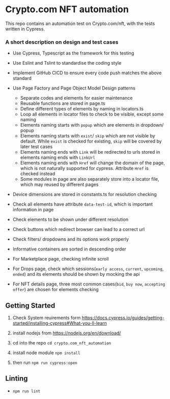 # Crypto.com NFT automation

This repo contains an automation test on Crypto.com/nft, with the tests written in Cypress.

### A short description on design and test cases

- Use Cypress, Typescript as the framework for this testing
- Use Eslint and Tslint to standardise the coding style 
- Implement GitHub CICD to ensure every code push matches the above standard
- Use Page Factory and Page Object Model Design patterns
    - Separate codes and elements for easier maintenance 
    - Reusable functions are stored in page.ts
    - Define different types of elements by naming in locators.ts
    - Loop all elements in locator files to check to be visible, except some naming
    - Elements naming starts with `popup` which are elements in dropdown/ popup
    - Elements naming starts with `exist`/ `skip` which are not visible by default. While `exist` is checked for existing, `skip` will be covered by later test cases
    - Elements naming ends with `Link` will be redirected to urls stored in elements naming ends with `LinkUrl`
    - Elements naming ends with `Href` will change the domain of the page, which is not naturally supported for cypress. Attribute `Href` is checked instead
    - Some modules in page are also separately store into a locator file, which may reused by different pages
- Device dimensions are stored in constants.ts for resolution checking

- Check all elements have attribute `data-test-id`, which is important information in page
- Check elements to be shown under different resolution
- Check buttons which redirect browser can lead to a correct url
- Check filters/ dropdowns and its options work properly
- Informative containers are sorted in descending order
- For Marketplace page, checking infinite scroll
- For Drops page, check which sessions(`early access`, `current`, `upcoming`, `ended`) and its elements should be shown by mocking the api
- For NFT details page, three most common cases(`bid`, `buy now`, `accepting offer`) are chosen for elements checking

## Getting Started

1. Check System reuirements form https://docs.cypress.io/guides/getting-started/installing-cypress#What-you-ll-learn

2. install nodejs from https://nodejs.org/en/download/

3. cd into the repo `cd crypto.com_nft_automation`

4. install node module `npm install`

5. then run `npm run cypress:open`

## Linting

* `npm run lint`
